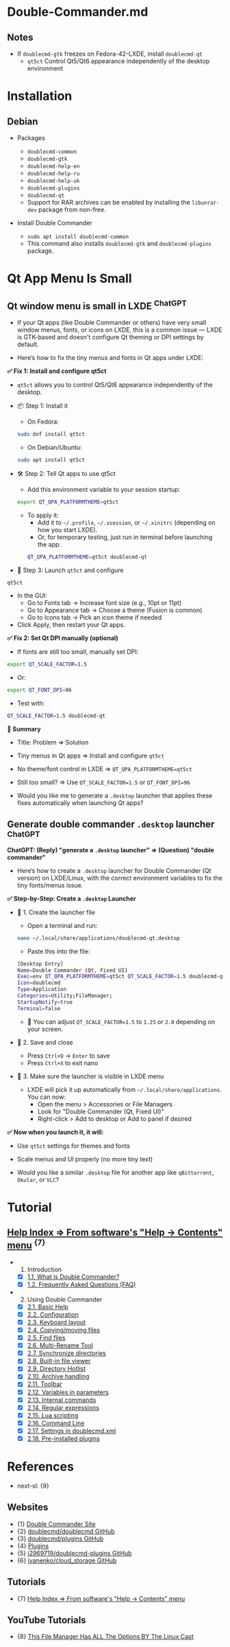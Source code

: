 # Double-Commander.md

## Notes

* If `doublecmd-gtk` freezes on Fedora-42-LXDE, install `doublecmd-qt`
  * `qt5ct` Control Qt5/Qt6 appearance independently of the desktop environment

# Installation

## Debian

* Packages
  * `doublecmd-common`
  * `doublecmd-gtk`
  * `doublecmd-help-en`
  * `doublecmd-help-ru`
  * `doublecmd-help-uk`
  * `doublecmd-plugins`
  * `doublecmd-qt`
  * Support for RAR archives can be enabled by installing the `libunrar-dev` package from non-free.

* Install Double Commander
  * `sudo apt install doublecmd-common`
  * This command also installs `doublecmd-gtk` and `doublecmd-plugins` package.

# Qt App Menu Is Small

## Qt window menu is small in LXDE <sup>ChatGPT</sup>

* If your Qt apps (like Double Commander or others) have very small window menus, fonts, or icons on LXDE, this is a common issue — LXDE is GTK-based and doesn't configure Qt theming or DPI settings by default.

* Here’s how to fix the tiny menus and fonts in Qt apps under LXDE:

**✅ Fix 1: Install and configure qt5ct**

* `qt5ct` allows you to control Qt5/Qt6 appearance independently of the desktop.

* 📦 Step 1: Install it
  * On Fedora:
  ```bash
  sudo dnf install qt5ct
  ```
  * On Debian/Ubuntu:
  ```bash
  sudo apt install qt5ct
  ```

* 🛠️ Step 2: Tell Qt apps to use qt5ct
  * Add this environment variable to your session startup:
  ```bash
  export QT_QPA_PLATFORMTHEME=qt5ct
  ```
  * To apply it:
    * Add it to `~/.profile`, `~/.xsession`, or `~/.xinitrc` (depending on how you start LXDE).
    * Or, for temporary testing, just run in terminal before launching the app:
    ```bash
    QT_QPA_PLATFORMTHEME=qt5ct doublecmd-qt
    ```

* 🎨 Step 3: Launch `qt5ct` and configure
```bash
qt5ct
```
  * In the GUI:
    * Go to Fonts tab → Increase font size (e.g., 10pt or 11pt)
    * Go to Appearance tab → Choose a theme (Fusion is common)
    * Go to Icons tab → Pick an icon theme if needed
  * Click Apply, then restart your Qt apps.

**✅ Fix 2: Set Qt DPI manually (optional)**

* If fonts are still too small, manually set DPI:
```bash
export QT_SCALE_FACTOR=1.5
```

* Or:
```bash
export QT_FONT_DPI=96
```

* Test with:
```bash
QT_SCALE_FACTOR=1.5 doublecmd-qt
```

**🧠 Summary**

* Title: Problem => Solution
* Tiny menus in Qt apps => Install and configure `qt5ct`
* No theme/font control in LXDE => `QT_QPA_PLATFORMTHEME=qt5ct`
* Still too small? => Use `QT_SCALE_FACTOR=1.5` or `QT_FONT_DPI=96`

* Would you like me to generate a `.desktop` launcher that applies these fixes automatically when launching Qt apps?

## Generate double commander `.desktop` launcher <sup>ChatGPT</sup>

**ChatGPT: (Reply) "generate a `.desktop` launcher" => (Question) "double commander"**

* Here’s how to create a `.desktop` launcher for Double Commander (Qt version) on LXDE/Linux, with the correct environment variables to fix the tiny fonts/menus issue.

**✅ Step-by-Step: Create a `.desktop` Launcher**

* 📄 1. Create the launcher file
  * Open a terminal and run:
  ```bash
  nano ~/.local/share/applications/doublecmd-qt.desktop
  ```
  * Paste this into the file:
  ```bash
  [Desktop Entry]
  Name=Double Commander (Qt, Fixed UI)
  Exec=env QT_QPA_PLATFORMTHEME=qt5ct QT_SCALE_FACTOR=1.5 doublecmd-qt
  Icon=doublecmd
  Type=Application
  Categories=Utility;FileManager;
  StartupNotify=true
  Terminal=false
  ```
  * 🔧 You can adjust `QT_SCALE_FACTOR=1.5` to `1.25` or `2.0` depending on your screen.

* 💾 2. Save and close
  * Press `Ctrl+O` → `Enter` to save
  * Press `Ctrl+X` to exit nano

* 🧪 3. Make sure the launcher is visible in LXDE menu
  * LXDE will pick it up automatically from `~/.local/share/applications`. You can now:
    * Open the menu > Accessories or File Managers
    * Look for "Double Commander (Qt, Fixed UI)"
    * Right-click > Add to desktop or Add to panel if desired

**✅ Now when you launch it, it will:**

* Use `qt5ct` settings for themes and fonts
* Scale menus and UI properly (no more tiny text)

* Would you like a similar `.desktop` file for another app like `qBittorrent`, `Okular`, or `VLC`?

# Tutorial

## [Help Index => From software's "Help -> Contents" menu](https://doublecmd.github.io/doc/en/index.html) <sup>{7}</sup>

* 1. Introduction
  * [x] [1.1. What is Double Commander?](https://doublecmd.github.io/doc/en/about.html)
  * [x] [1.2. Frequently Asked Questions (FAQ)](https://doublecmd.github.io/doc/en/faq.html)
* 2. Using Double Commander
  * [x] [2.1. Basic Help](https://doublecmd.github.io/doc/en/help.html)
  * [x] [2.2. Configuration](https://doublecmd.github.io/doc/en/configuration.html)
  * [x] [2.3. Keyboard layout](https://doublecmd.github.io/doc/en/shortcuts.html)
  * [x] [2.4. Copying/moving files](https://doublecmd.github.io/doc/en/copymove.html)
  * [x] [2.5. Find files](https://doublecmd.github.io/doc/en/findfiles.html)
  * [x] [2.6. Multi-Rename Tool](https://doublecmd.github.io/doc/en/multirename.html)
  * [x] [2.7. Synchronize directories](https://doublecmd.github.io/doc/en/syncdirs.html)
  * [x] [2.8. Built-in file viewer](https://doublecmd.github.io/doc/en/viewer.html)
  * [x] [2.9. Directory Hotlist](https://doublecmd.github.io/doc/en/directoryhotlist.html)
  * [x] [2.10. Archive handling](https://doublecmd.github.io/doc/en/multiarc.html)
  * [x] [2.11. Toolbar](https://doublecmd.github.io/doc/en/toolbar.html)
  * [x] [2.12. Variables in parameters](https://doublecmd.github.io/doc/en/variables.html)
  * [x] [2.13. Internal commands](https://doublecmd.github.io/doc/en/cmds.html)
  * [x] [2.14. Regular expressions](https://doublecmd.github.io/doc/en/regexp.html)
  * [x] [2.15. Lua scripting](https://doublecmd.github.io/doc/en/lua.html)
  * [x] [2.16. Command Line](https://doublecmd.github.io/doc/en/commandline.html)
  * [x] [2.17. Settings in doublecmd.xml](https://doublecmd.github.io/doc/en/configxml.html)
  * [x] [2.18. Pre-installed plugins](https://doublecmd.github.io/doc/en/plugins.html)

# References

* next-sl: {9}

## Websites

* {1} [Double Commander Site](https://doublecmd.sourceforge.io/)
* {2} [doublecmd/doublecmd GitHub](https://github.com/doublecmd/doublecmd)
* {3} [doublecmd/plugins GitHub](https://github.com/doublecmd/plugins)
* {4} [Plugins](https://github.com/doublecmd/doublecmd/wiki/Plugins)
* {5} [j2969719/doublecmd-plugins GitHub](https://github.com/j2969719/doublecmd-plugins)
* {6} [ivanenko/cloud_storage GitHub](https://github.com/ivanenko/cloud_storage)

## Tutorials

* {7} [Help Index => From software's "Help -> Contents" menu](https://doublecmd.github.io/doc/en/index.html)

## YouTube Tutorials
  
* {8} [This File Manager Has ALL The Options BY The Linux Cast](https://www.youtube.com/watch?v=zacMRZPvjSI)
